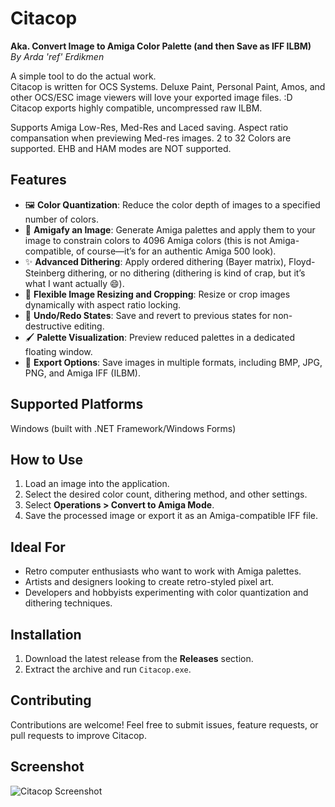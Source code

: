 
# Citacop  
**Aka. Convert Image to Amiga Color Palette (and then Save as IFF ILBM)**  
_By Arda 'ref' Erdikmen_

A simple tool to do the actual work.  
Citacop is written for OCS Systems. Deluxe Paint, Personal Paint, Amos, and other OCS/ESC image viewers will love your exported image files. :D  
Citacop exports highly compatible, uncompressed raw ILBM.

Supports Amiga Low-Res, Med-Res and Laced saving. Aspect ratio compansation when previewing Med-res images. 
2 to 32 Colors are supported. EHB and HAM modes are NOT supported.

## Features  
- 🖼️ **Color Quantization**: Reduce the color depth of images to a specified number of colors.  
- 🎨 **Amigafy an Image**: Generate Amiga palettes and apply them to your image to constrain colors to 4096 Amiga colors (this is not Amiga-compatible, of course—it’s for an authentic Amiga 500 look).  
- ✨ **Advanced Dithering**: Apply ordered dithering (Bayer matrix), Floyd-Steinberg dithering, or no dithering (dithering is kind of crap, but it’s what I want actually 😄).  
- 📏 **Flexible Image Resizing and Cropping**: Resize or crop images dynamically with aspect ratio locking.  
- 🔄 **Undo/Redo States**: Save and revert to previous states for non-destructive editing.  
- 🖌️ **Palette Visualization**: Preview reduced palettes in a dedicated floating window.  
- 💾 **Export Options**: Save images in multiple formats, including BMP, JPG, PNG, and Amiga IFF (ILBM).  

## Supported Platforms  
Windows (built with .NET Framework/Windows Forms)

## How to Use  
1. Load an image into the application.  
2. Select the desired color count, dithering method, and other settings.  
3. Select **Operations > Convert to Amiga Mode**.  
4. Save the processed image or export it as an Amiga-compatible IFF file.  

## Ideal For  
- Retro computer enthusiasts who want to work with Amiga palettes.  
- Artists and designers looking to create retro-styled pixel art.  
- Developers and hobbyists experimenting with color quantization and dithering techniques.  

## Installation  
1. Download the latest release from the **Releases** section.  
2. Extract the archive and run `Citacop.exe`.  

## Contributing  
Contributions are welcome! Feel free to submit issues, feature requests, or pull requests to improve Citacop.  

## Screenshot  
![Citacop Screenshot](https://github.com/user-attachments/assets/1dd810da-c7d3-4efb-9321-f0dc72106b86)  
